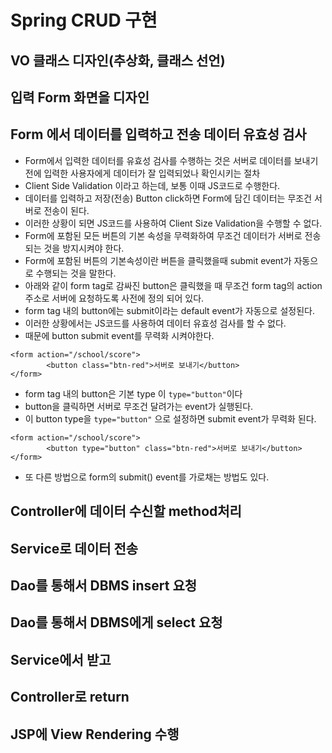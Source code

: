 # Spring CRUD 구현

## VO 클래스 디자인(추상화, 클래스 선언)
## 입력 Form 화면을 디자인
## Form 에서 데이터를 입력하고 전송 데이터 유효성 검사
* Form에서 입력한 데이터를 유효성 검사를 수행하는 것은
서버로 데이터를 보내기전에 입력한 사용자에게 데이터가 잘 입력되었나 
확인시키는 절차
* Client Side Validation 이라고 하는데, 보통 이때 JS코드로 수행한다.
* 데이터를 입력하고 저장(전송) Button click하면 Form에 담긴 데이터는
무조건 서버로 전송이 된다.
* 이러한 상황이 되면 JS코드를 사용하여 Client Size Validation을 수행할 수 없다.
* Form에 포함된 모든 버튼의 기본 속성을 무력화하여 
무조건 데이터가 서버로 전송되는 것을 방지시켜야 한다.
* Form에 포함된 버튼의 기본속성이란 
버튼을 클릭했을때 submit event가 자동으로 수행되는 것을 말한다.
* 아래와 같이 form tag로 감싸진 button은 클릭했을 때 
무조건 form tag의 action 주소로 서버에 요청하도록 사전에 정의 되어 있다.
* form tag 내의 button에는 submit이라는 default event가 자동으로 설정된다.
* 이러한 상황에서는 JS코드를 사용하여 데이터 유효성 검사를 할 수 없다.
* 때문에 button submit event를 무력화 시켜야한다.
```
<form action="/school/score">
		<button class="btn-red">서버로 보내기</button>
</form>
```
* form tag 내의 button은 기본 type 이 ```type="button"```이다
* button을 클릭하면 서버로 무조건 달려가는 event가 실행된다.
* 이 button type을 ```type="button"``` 으로 설정하면 submit event가 무력화 된다.
```
<form action="/school/score">
		<button type="button" class="btn-red">서버로 보내기</button>
</form>
```

* 또 다른 방법으로 form의 submit() event를 가로채는 방법도 있다.

## Controller에 데이터 수신할 method처리
## Service로 데이터 전송
## Dao를 통해서 DBMS insert 요청

## Dao를 통해서 DBMS에게 select 요청
## Service에서 받고
## Controller로 return
## JSP에 View Rendering 수행